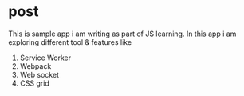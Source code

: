 # post

This is sample app i am writing as part of JS learning. In this app i am exploring different tool & features like

1. Service Worker
2. Webpack
3. Web socket 
4. CSS grid
